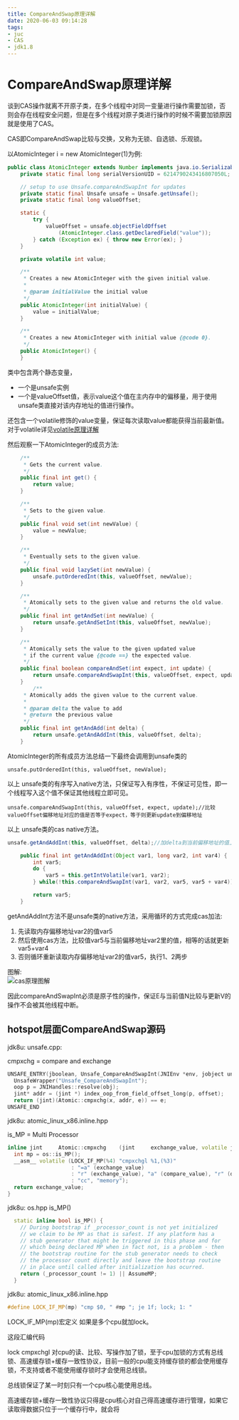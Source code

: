 ```yaml
---
title: CompareAndSwap原理详解
date: 2020-06-03 09:14:28
tags:
- juc
- CAS
- jdk1.8
---
```


# CompareAndSwap原理详解 

谈到CAS操作就离不开原子类，在多个线程中对同一变量进行操作需要加锁，否则会存在线程安全问题，但是在多个线程对原子类进行操作的时候不需要加锁原因就是使用了CAS。

CAS即CompareAndSwap比较与交换，又称为无锁、自选锁、乐观锁。

以AtomicInteger i = new AtomicInteger(1)为例:
```java
public class AtomicInteger extends Number implements java.io.Serializable {
    private static final long serialVersionUID = 6214790243416807050L;

    // setup to use Unsafe.compareAndSwapInt for updates
    private static final Unsafe unsafe = Unsafe.getUnsafe();
    private static final long valueOffset;

    static {
        try {
            valueOffset = unsafe.objectFieldOffset
                (AtomicInteger.class.getDeclaredField("value"));
        } catch (Exception ex) { throw new Error(ex); }
    }

    private volatile int value;

    /**
     * Creates a new AtomicInteger with the given initial value.
     *
     * @param initialValue the initial value
     */
    public AtomicInteger(int initialValue) {
        value = initialValue;
    }

    /**
     * Creates a new AtomicInteger with initial value {@code 0}.
     */
    public AtomicInteger() {
    }
```
类中包含两个静态变量，
- 一个是unsafe实例
- 一个是valueOffset值，表示value这个值在主内存中的偏移量，用于使用unsafe类直接对该内存地址的值进行操作。

还包含一个volatile修饰的value变量，保证每次读取value都能获得当前最新值。对于volatile详见[volatile原理详解](https://saaaaaail.gitee.io/2020/05/24/volatile%E5%8E%9F%E7%90%86%E5%88%86%E6%9E%90/)

然后观察一下AtomicInteger的成员方法:
```java
    /**
     * Gets the current value.
     */
    public final int get() {
        return value;
    }

    /**
     * Sets to the given value.
     */
    public final void set(int newValue) {
        value = newValue;
    }

    /**
     * Eventually sets to the given value.
     */
    public final void lazySet(int newValue) {
        unsafe.putOrderedInt(this, valueOffset, newValue);
    }

    /**
     * Atomically sets to the given value and returns the old value.
     */
    public final int getAndSet(int newValue) {
        return unsafe.getAndSetInt(this, valueOffset, newValue);
    }

    /**
     * Atomically sets the value to the given updated value
     * if the current value {@code ==} the expected value.
     */
    public final boolean compareAndSet(int expect, int update) {
        return unsafe.compareAndSwapInt(this, valueOffset, expect, update);
    }
        /**
     * Atomically adds the given value to the current value.
     *
     * @param delta the value to add
     * @return the previous value
     */
    public final int getAndAdd(int delta) {
        return unsafe.getAndAddInt(this, valueOffset, delta);
    }

```
AtomicInteger的所有成员方法总结一下最终会调用到unsafe类的
```
unsafe.putOrderedInt(this, valueOffset, newValue);
```
以上 unsafe类的有序写入native方法，只保证写入有序性，不保证可见性，即一个线程写入这个值不保证其他线程立即可见。
```
unsafe.compareAndSwapInt(this, valueOffset, expect, update);//比较valueOffset偏移地址对应的值是否等于expect，等于则更新update到偏移地址
```
以上 unsafe类的cas native方法。


```java
unsafe.getAndAddInt(this, valueOffset, delta);//加delta到当前偏移地址的值上面去

    public final int getAndAddInt(Object var1, long var2, int var4) {
        int var5;
        do {
            var5 = this.getIntVolatile(var1, var2);
        } while(!this.compareAndSwapInt(var1, var2, var5, var5 + var4));

        return var5;
    }
```
getAndAddInt方法不是unsafe类的native方法，采用循环的方式完成cas加法:
1. 先读取内存偏移地址var2的值var5
2. 然后使用cas方法，比较值var5与当前偏移地址var2里的值，相等的话就更新var5+var4
3. 否则循环重新读取内存偏移地址var2的值var5，执行1、2两步

图解:  
![cas原理图解](图1.jpeg)

因此compareAndSwapInt必须是原子性的操作，保证E与当前值N比较与更新V的操作不会被其他线程中断。

## hotspot层面CompareAndSwap源码

jdk8u: unsafe.cpp:

cmpxchg = compare and exchange

```c++
UNSAFE_ENTRY(jboolean, Unsafe_CompareAndSwapInt(JNIEnv *env, jobject unsafe, jobject obj, jlong offset, jint e, jint x))
  UnsafeWrapper("Unsafe_CompareAndSwapInt");
  oop p = JNIHandles::resolve(obj);
  jint* addr = (jint *) index_oop_from_field_offset_long(p, offset);
  return (jint)(Atomic::cmpxchg(x, addr, e)) == e;
UNSAFE_END
```

jdk8u: atomic_linux_x86.inline.hpp

is_MP = Multi Processor  

```c++
inline jint     Atomic::cmpxchg    (jint     exchange_value, volatile jint*     dest, jint     compare_value) {
  int mp = os::is_MP();
  __asm__ volatile (LOCK_IF_MP(%4) "cmpxchgl %1,(%3)"
                    : "=a" (exchange_value)
                    : "r" (exchange_value), "a" (compare_value), "r" (dest), "r" (mp)
                    : "cc", "memory");
  return exchange_value;
}
```

jdk8u: os.hpp is_MP()

```c++
  static inline bool is_MP() {
    // During bootstrap if _processor_count is not yet initialized
    // we claim to be MP as that is safest. If any platform has a
    // stub generator that might be triggered in this phase and for
    // which being declared MP when in fact not, is a problem - then
    // the bootstrap routine for the stub generator needs to check
    // the processor count directly and leave the bootstrap routine
    // in place until called after initialization has ocurred.
    return (_processor_count != 1) || AssumeMP;
  }
```

jdk8u: atomic_linux_x86.inline.hpp

```c++
#define LOCK_IF_MP(mp) "cmp $0, " #mp "; je 1f; lock; 1: "
```
LOCK_IF_MP(mp)宏定义 如果是多个cpu就加lock。

这段汇编代码

lock cmpxchgl 对cpu的读、比较、写操作加了锁，至于cpu加锁的方式有总线锁、高速缓存锁+缓存一致性协议，目前一般的cpu能支持缓存锁的都会使用缓存锁，不支持或者不能使用缓存锁时才会使用总线锁。

总线锁保证了某一时刻只有一个cpu核心能使用总线。

高速缓存锁+缓存一致性协议只得是cpu核心对自己得高速缓存进行管理，如果它读取得数据只位于一个缓存行中，就会将
